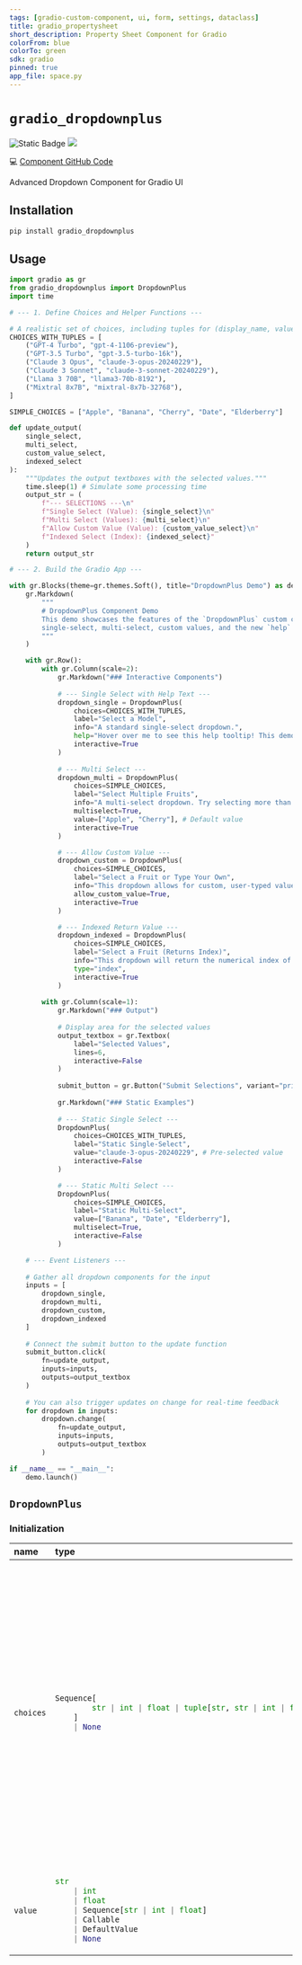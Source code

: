 ```yaml
---
tags: [gradio-custom-component, ui, form, settings, dataclass]
title: gradio_propertysheet
short_description: Property Sheet Component for Gradio
colorFrom: blue
colorTo: green
sdk: gradio
pinned: true
app_file: space.py
---
```


# `gradio_dropdownplus`
<img alt="Static Badge" src="https://img.shields.io/badge/version%20-%200.0.5%20-%20blue"> <a href="https://huggingface.co/spaces/elismasilva/gradio_dropdownplus"><img src="https://img.shields.io/badge/%F0%9F%A4%97%20Hugging%20Face-Demo-blue"></a><p><span>💻 <a href='https://github.com/DEVAIEXP/gradio_component_dropdownplus'>Component GitHub Code</a></span></p>


Advanced Dropdown Component for Gradio UI

## Installation

```bash
pip install gradio_dropdownplus
```

## Usage

```python
import gradio as gr
from gradio_dropdownplus import DropdownPlus
import time

# --- 1. Define Choices and Helper Functions ---

# A realistic set of choices, including tuples for (display_name, value)
CHOICES_WITH_TUPLES = [
    ("GPT-4 Turbo", "gpt-4-1106-preview"),
    ("GPT-3.5 Turbo", "gpt-3.5-turbo-16k"),
    ("Claude 3 Opus", "claude-3-opus-20240229"),
    ("Claude 3 Sonnet", "claude-3-sonnet-20240229"),
    ("Llama 3 70B", "llama3-70b-8192"),
    ("Mixtral 8x7B", "mixtral-8x7b-32768"),
]

SIMPLE_CHOICES = ["Apple", "Banana", "Cherry", "Date", "Elderberry"]

def update_output(
    single_select, 
    multi_select, 
    custom_value_select, 
    indexed_select
):
    """Updates the output textboxes with the selected values."""
    time.sleep(1) # Simulate some processing time
    output_str = (
        f"--- SELECTIONS ---\n"
        f"Single Select (Value): {single_select}\n"
        f"Multi Select (Values): {multi_select}\n"
        f"Allow Custom Value (Value): {custom_value_select}\n"
        f"Indexed Select (Index): {indexed_select}"
    )
    return output_str

# --- 2. Build the Gradio App ---

with gr.Blocks(theme=gr.themes.Soft(), title="DropdownPlus Demo") as demo:
    gr.Markdown(
        """
        # DropdownPlus Component Demo
        This demo showcases the features of the `DropdownPlus` custom component, including
        single-select, multi-select, custom values, and the new `help` tooltip.
        """
    )

    with gr.Row():
        with gr.Column(scale=2):
            gr.Markdown("### Interactive Components")
            
            # --- Single Select with Help Text ---
            dropdown_single = DropdownPlus(
                choices=CHOICES_WITH_TUPLES,
                label="Select a Model",
                info="A standard single-select dropdown.",
                help="Hover over me to see this help tooltip! This demonstrates the new 'help' parameter.",
                interactive=True
            )
            
            # --- Multi Select ---
            dropdown_multi = DropdownPlus(
                choices=SIMPLE_CHOICES,
                label="Select Multiple Fruits",
                info="A multi-select dropdown. Try selecting more than one.",
                multiselect=True,
                value=["Apple", "Cherry"], # Default value
                interactive=True
            )

            # --- Allow Custom Value ---
            dropdown_custom = DropdownPlus(
                choices=SIMPLE_CHOICES,
                label="Select a Fruit or Type Your Own",
                info="This dropdown allows for custom, user-typed values.",
                allow_custom_value=True,
                interactive=True
            )

            # --- Indexed Return Value ---
            dropdown_indexed = DropdownPlus(
                choices=SIMPLE_CHOICES,
                label="Select a Fruit (Returns Index)",
                info="This dropdown will return the numerical index of the choice, not the value.",
                type="index",
                interactive=True
            )
            
        with gr.Column(scale=1):
            gr.Markdown("### Output")
            
            # Display area for the selected values
            output_textbox = gr.Textbox(
                label="Selected Values",
                lines=6,
                interactive=False
            )
            
            submit_button = gr.Button("Submit Selections", variant="primary")
            
            gr.Markdown("### Static Examples")
            
            # --- Static Single Select ---
            DropdownPlus(
                choices=CHOICES_WITH_TUPLES,
                label="Static Single-Select",
                value="claude-3-opus-20240229", # Pre-selected value
                interactive=False
            )

            # --- Static Multi Select ---
            DropdownPlus(
                choices=SIMPLE_CHOICES,
                label="Static Multi-Select",
                value=["Banana", "Date", "Elderberry"],
                multiselect=True,
                interactive=False
            )

    # --- Event Listeners ---
    
    # Gather all dropdown components for the input
    inputs = [
        dropdown_single,
        dropdown_multi,
        dropdown_custom,
        dropdown_indexed
    ]
    
    # Connect the submit button to the update function
    submit_button.click(
        fn=update_output,
        inputs=inputs,
        outputs=output_textbox
    )
    
    # You can also trigger updates on change for real-time feedback
    for dropdown in inputs:
        dropdown.change(
            fn=update_output,
            inputs=inputs,
            outputs=output_textbox
        )

if __name__ == "__main__":
    demo.launch()
```

## `DropdownPlus`

### Initialization

<table>
<thead>
<tr>
<th align="left">name</th>
<th align="left" style="width: 25%;">type</th>
<th align="left">default</th>
<th align="left">description</th>
</tr>
</thead>
<tbody>
<tr>
<td align="left"><code>choices</code></td>
<td align="left" style="width: 25%;">

```python
Sequence[
        str | int | float | tuple[str, str | int | float]
    ]
    | None
```

</td>
<td align="left"><code>None</code></td>
<td align="left">a list of string or numeric options to choose from. An option can also be a tuple of the form (name, value), where name is the displayed name of the dropdown choice and value is the value to be passed to the function, or returned by the function.</td>
</tr>

<tr>
<td align="left"><code>value</code></td>
<td align="left" style="width: 25%;">

```python
str
    | int
    | float
    | Sequence[str | int | float]
    | Callable
    | DefaultValue
    | None
```